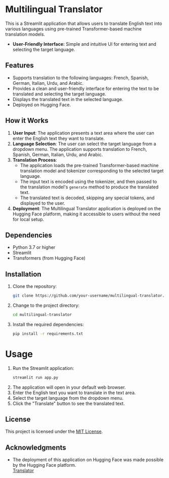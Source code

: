 # Multilingual Translator

This is a Streamlit application that allows users to translate English text into various languages using pre-trained Transformer-based machine translation models.
- **User-Friendly Interface:** Simple and intuitive UI for entering text and selecting the target language.

## Features

- Supports translation to the following languages: French, Spanish, German, Italian, Urdu, and Arabic.
- Provides a clean and user-friendly interface for entering the text to be translated and selecting the target language.
- Displays the translated text in the selected language.
- Deployed on Hugging Face.

## How it Works

1. **User Input**: The application presents a text area where the user can enter the English text they want to translate.
2. **Language Selection**: The user can select the target language from a dropdown menu. The application supports translation to French, Spanish, German, Italian, Urdu, and Arabic.
3. **Translation Process**:
   - The application loads the pre-trained Transformer-based machine translation model and tokenizer corresponding to the selected target language.
   - The input text is encoded using the tokenizer, and then passed to the translation model's `generate` method to produce the translated text.
   - The translated text is decoded, skipping any special tokens, and displayed to the user.
4. **Deployment**: The Multilingual Translator application is deployed on the Hugging Face platform, making it accessible to users without the need for local setup.

## Dependencies

- Python 3.7 or higher
- Streamlit
- Transformers (from Hugging Face)

## Installation

1. Clone the repository:

   ```bash
   git clone https://github.com/your-username/multilingual-translator.git
2. Change to the project directory:
   ```bash
   cd multilingual-translator
3. Install the required dependencies:
   ```bash
   pip install -r requirements.txt
#  Usage

1. Run the Streamlit application:
   ```bash
   streamlit run app.py
2. The application will open in your default web browser.
3. Enter the English text you want to translate in the text area.
4. Select the target language from the dropdown menu.
5. Click the "Translate" button to see the translated text.

## License

This project is licensed under the [MIT License](LICENSE).

## Acknowledgments
- The deployment of this application on Hugging Face was made possible by the Hugging Face platform.
  <br>
[Translator](https://huggingface.co/spaces/Safwanahmad619/Language-Translator) 



